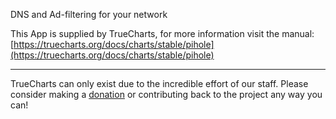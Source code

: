 DNS and Ad-filtering for your network

This App is supplied by TrueCharts, for more information visit the manual: [https://truecharts.org/docs/charts/stable/pihole](https://truecharts.org/docs/charts/stable/pihole)

---

TrueCharts can only exist due to the incredible effort of our staff.
Please consider making a [donation](https://truecharts.org/docs/about/sponsor) or contributing back to the project any way you can!
